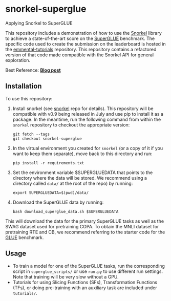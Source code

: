 # snorkel-superglue
Applying Snorkel to SuperGLUE

This repository includes a demonstration of how to use the [Snorkel](https://github.com/HazyResearch/snorkel) library to achieve a state-of-the-art score on the [SuperGLUE](https://super.gluebenchmark.com/) benchmark. 
The specific code used to create the submission on the leaderboard is hosted in the [emmental-tutorials](https://github.com/SenWu/emmental-tutorials/tree/master/superglue) repository. 
This repository contains a refactored version of that code made compatible with the Snorkel API for general exploration.

Best Reference:
**[Blog post](https://hazyresearch.github.io/snorkel/blog/superglue.html)**

## Installation
To use this repository:
1. Install snorkel (see [snorkel](https://github.com/HazyResearch/snorkel) repo for details). This repository will be compatible with v0.9 being released in July and use pip to install it as a package. In the meantime, run the following command from within the `snorkel` repository to checkout the appropriate version:

    ```
    git fetch --tags
    git checkout snorkel-superglue
    ```

2. In the virtual environment you created for `snorkel` (or a copy of it if you want to keep them separate), move back to this directory and run:

    ```
    pip install -r requirements.txt
    ```

3. Set the environment variable $SUPERGLUEDATA that points to the directory where the data will be stored. We recommend using a directory called `data/` at the root of the repo) by running:

    ```
    export SUPERGLUEDATA=$(pwd)/data/
    ```
   
4. Download the SuperGLUE data by running: 

    ```
    bash download_superglue_data.sh $SUPERGLUEDATA
    ```

This will download the data for the primary SuperGLUE tasks as well as the SWAG dataset used for pretraining COPA.
To obtain the MNLI dataset for pretraining RTE and CB, we recommend referring to the starter code for the [GLUE](https://gluebenchmark.com/) benchmark.

## Usage
- To train a model for one of the SuperGLUE tasks, run the corresponding script in `superglue_scripts/` or use `run.py` to use different run settings. 
Note that training will be very slow without a GPU.
- Tutorials for using Slicing Functions (SFs), Transformation Functions (TFs), or doing pre-training with an auxiliary task are included under `tutorials/`.